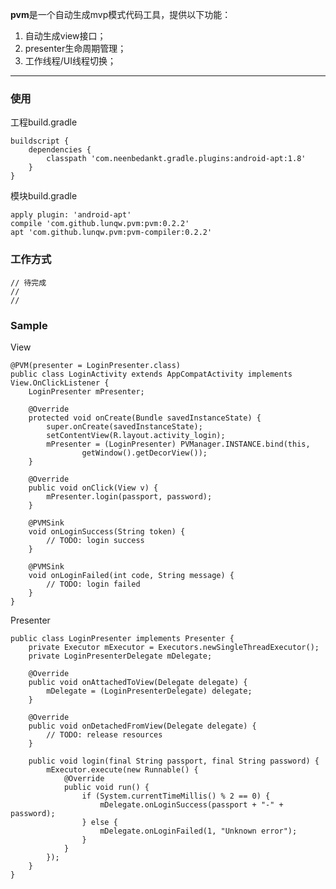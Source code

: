 **pvm**是一个自动生成mvp模式代码工具，提供以下功能：

1. 自动生成view接口；
2. presenter生命周期管理；
3. 工作线程/UI线程切换；

---
### 使用
工程build.gradle

	buildscript {
	    dependencies {
	        classpath 'com.neenbedankt.gradle.plugins:android-apt:1.8'
	    }
	}

模块build.gradle

	apply plugin: 'android-apt'
    compile 'com.github.lunqw.pvm:pvm:0.2.2'
    apt 'com.github.lunqw.pvm:pvm-compiler:0.2.2'

### 工作方式
	// 待完成
	//
	//

### Sample
View

	@PVM(presenter = LoginPresenter.class)
	public class LoginActivity extends AppCompatActivity implements View.OnClickListener {
	    LoginPresenter mPresenter;
	
	    @Override
	    protected void onCreate(Bundle savedInstanceState) {
	        super.onCreate(savedInstanceState);
	        setContentView(R.layout.activity_login);
	        mPresenter = (LoginPresenter) PVManager.INSTANCE.bind(this,
	                getWindow().getDecorView());
	    }
	
	    @Override
	    public void onClick(View v) {
	        mPresenter.login(passport, password);
	    }
	
	    @PVMSink
	    void onLoginSuccess(String token) {
	        // TODO: login success
	    }
	
	    @PVMSink
	    void onLoginFailed(int code, String message) {
			// TODO: login failed
	    }
	}

Presenter

	public class LoginPresenter implements Presenter {
	    private Executor mExecutor = Executors.newSingleThreadExecutor();
	    private LoginPresenterDelegate mDelegate;
	
	    @Override
	    public void onAttachedToView(Delegate delegate) {
	        mDelegate = (LoginPresenterDelegate) delegate;
	    }
	
	    @Override
	    public void onDetachedFromView(Delegate delegate) {
	        // TODO: release resources
	    }
	
	    public void login(final String passport, final String password) {
	        mExecutor.execute(new Runnable() {
	            @Override
	            public void run() {
	                if (System.currentTimeMillis() % 2 == 0) {
	                    mDelegate.onLoginSuccess(passport + "-" + password);
	                } else {
	                    mDelegate.onLoginFailed(1, "Unknown error");
	                }
	            }
	        });
	    }
	}
